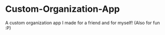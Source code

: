 # Custom-Organization-App
A custom organization app I made for a friend and for myself! (Also for fun :P)
